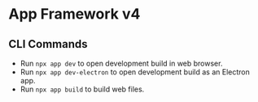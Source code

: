 # App Framework v4

## CLI Commands

- Run `npx app dev` to open development build in web browser.
- Run `npx app dev-electron` to open development build as an Electron app.
- Run `npx app build` to build web files.
